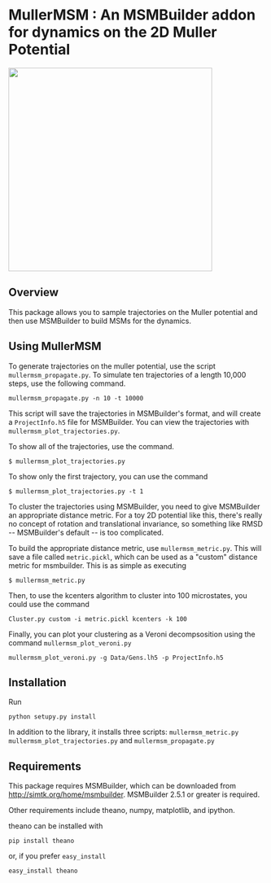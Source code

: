 MullerMSM : An MSMBuilder addon for dynamics on the 2D Muller Potential
=========

<img width="400" height="400" src=https://raw.github.com/rmcgibbo/mullermsm/master/potential.png></src>


Overview
--------
This package allows you to sample trajectories on the Muller potential
and then use MSMBuilder to build MSMs for the dynamics.


Using MullerMSM
---------------

To generate trajectories on the muller potential, use the script `mullermsm_propagate.py`. To simulate ten trajectories of a length 10,000 steps, use the following command.
    
	mullermsm_propagate.py -n 10 -t 10000

This script will save the trajectories in MSMBuilder's format, and will
create a `ProjectInfo.h5` file for MSMBuilder. You can view the
trajectories with `mullermsm_plot_trajectories.py`.

To show all of the trajectories, use the command.

    $ mullermsm_plot_trajectories.py
	
To show only the first trajectory, you can use the command

    $ mullermsm_plot_trajectories.py -t 1

To cluster the trajectories using MSMBuilder, you need to give MSMBuilder
an appropriate distance metric. For a toy 2D potential like this, there's
really no concept of rotation and translational invariance, so something like
RMSD -- MSMBuilder's default -- is too complicated.

To build the appropriate distance metric, use `mullermsm_metric.py`. This will
save a file called `metric.pickl`, which can be used as a "custom" distance metric
for msmbuilder. This is as simple as executing

    $ mullermsm_metric.py


Then, to use the kcenters algorithm to cluster into 100 microstates, you could
use the command

    Cluster.py custom -i metric.pickl kcenters -k 100


Finally, you can plot your clustering as a Veroni decompsosition using the command `mullermsm_plot_veroni.py`

    mullermsm_plot_veroni.py -g Data/Gens.lh5 -p ProjectInfo.h5



Installation
------------

Run

    python setupy.py install
    
In addition to the library, it installs three scripts: `mullermsm_metric.py`
`mullermsm_plot_trajectories.py` and `mullermsm_propagate.py`

Requirements 
-----------

This package requires MSMBuilder, which can be downloaded from http://simtk.org/home/msmbuilder.
MSMBuilder 2.5.1 or greater is required.

Other requirements include theano, numpy, matplotlib, and ipython.

theano can be installed with

    pip install theano
    
or, if you prefer `easy_install`

    easy_install theano

